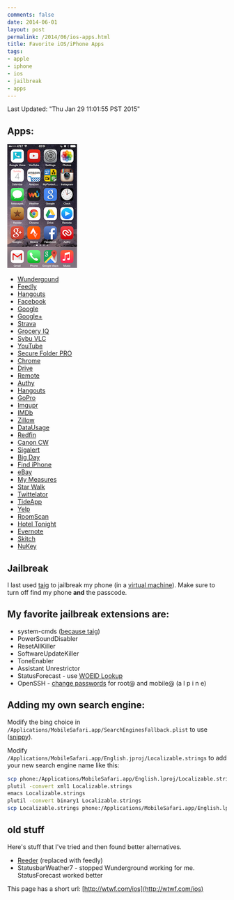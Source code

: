 ```yaml
---
comments: false
date: 2014-06-01
layout: post
permalink: /2014/06/ios-apps.html
title: Favorite iOS/iPhone Apps
tags:
- apple
- iphone
- ios
- jailbreak
- apps
---
```


Last Updated: "Thu Jan 29 11:01:55 PST 2015"

## Apps:

![iPhoneHome right](/assets/images/iPhoneHome.png)

* [Wundergound](https://itunes.apple.com/us/app/weather-underground-radar/id486154808)
* [Feedly](https://itunes.apple.com/us/app/feedly.-your-rss-news-reader./id396069556)
* [Hangouts](https://itunes.apple.com/us/app/hangouts/id643496868)
* [Facebook](https://itunes.apple.com/us/app/facebook/id284882215)
* [Google](https://itunes.apple.com/us/app/google-search/id284815942)
* [Google+](https://itunes.apple.com/us/app/google+/id447119634)
* [Strava](https://itunes.apple.com/us/app/strava-running-cycling-gps/id426826309)
* [Grocery IQ](https://itunes.apple.com/us/app/grocery-iq/id290591617)
* [Sybu VLC](https://itunes.apple.com/us/app/sybu-remote-control-for-vlc/id418058537)
* [YouTube](https://itunes.apple.com/us/app/youtube/id544007664)
* [Secure Folder PRO](https://itunes.apple.com/us/app/secure-folder-pro/id493537578)
* [Chrome](https://itunes.apple.com/us/app/chrome-web-browser-by-google/id535886823)
* [Drive](https://itunes.apple.com/us/app/google-drive-free-online-storage/id507874739)
* [Remote](https://itunes.apple.com/us/app/remote/id284417350)
* [Authy](https://itunes.apple.com/us/app/authy/id494168017)
* [Hangouts](https://itunes.apple.com/us/app/hangouts/id643496868)
* [GoPro](https://itunes.apple.com/us/app/gopro-app/id561350520)
* [Imgupr](https://itunes.apple.com/us/app/imgupr-photo-uploader-for/id498636755)
* [IMDb](https://itunes.apple.com/us/app/imdb-movies-tv/id342792525)
* [Zillow](https://itunes.apple.com/us/app/real-estate-by-zillow-homes/id310738695)
* [DataUsage](https://itunes.apple.com/us/app/data-usage/id386950560)
* [Redfin](https://itunes.apple.com/us/app/real-estate-by-redfin-search/id327962480)
* [Canon CW](https://itunes.apple.com/us/app/canon-camerawindow/id501009725)
* [Sigalert](https://itunes.apple.com/us/app/sigalert.com-live-traffic/id424889327)
* [Big Day](https://itunes.apple.com/us/app/big-day-event-countdown/id295759189)
* [Find iPhone](https://itunes.apple.com/us/app/find-my-iphone/id376101648)
* [eBay](https://itunes.apple.com/us/app/ebay/id282614216)
* [My Measures](https://itunes.apple.com/us/app/my-measures-dimensions-pro/id450797313)
* [Star Walk](https://itunes.apple.com/us/app/star-walk-5-stars-astronomy/id295430577)
* [Twittelator](https://itunes.apple.com/us/app/twittelator-free-for-twitter/id284698706)
* [TideApp](https://itunes.apple.com/us/app/tideapp/id288399415)
* [Yelp](https://itunes.apple.com/us/app/yelp/id284910350)
* [RoomScan](https://itunes.apple.com/us/app/roomscan-app-that-draws-floor/id571436618)
* [Hotel Tonight](https://itunes.apple.com/us/app/hotel-tonight/id407690035)
* [Evernote](https://itunes.apple.com/us/app/evernote/id281796108)
* [Skitch](https://itunes.apple.com/us/app/skitch-snap.-mark-up.-send./id490505997)
* [NuKey](https://itunes.apple.com/us/app/nukey-numeric-keyboard/id933619993)

## Jailbreak

I last used [taig](http://www.taig.com/en/tutorial.html) to jailbreak my phone (in a [virtual machine](http://www.idownloadblog.com/2014/12/05/how-to-jailbreak-ios-8-1-1-on-mac-os-x-using-a-virtual-machine/)). Make sure to turn off find my phone **and** the passcode.

## My favorite jailbreak extensions are:

* system-cmds ([because taig](http://www.reddit.com/r/jailbreak/comments/2nxjxk/musclenerd_confirms_taig_is_safe/cmi7a9h))
* PowerSoundDisabler
* ResetAllKiller
* SoftwareUpdateKiller
* ToneEnabler
* Assistant Unrestrictor
* StatusForecast - use [WOEID Lookup](http://woeid.rosselliot.co.nz/lookup/)
* OpenSSH - [change passwords](http://cydia.saurik.com/password.html) for root@ and mobile@ (a l p i n e)

## Adding my own search engine:

Modify the bing choice in `/Applications/MobileSafari.app/SearchEnginesFallback.plist` to use ([snippy](http://wtwf.com/snippy)).

Modify `/Applications/MobileSafari.app/English.jproj/Localizable.strings` to add your new search engine name like this:

```bash
scp phone:/Applications/MobileSafari.app/English.lproj/Localizable.strings .
plutil -convert xml1 Localizable.strings
emacs Localizable.strings
plutil -convert binary1 Localizable.strings
scp Localizable.strings phone:/Applications/MobileSafari.app/English.lproj/
```

## old stuff

Here's stuff that I've tried and then found better alternatives.

* [Reeder](http://reederapp.com/ios/) (replaced with feedly)
* StatusbarWeather7 - stopped Wunderground working for me. StatusForecast worked better


This page has a short url: [http://wtwf.com/ios](http://wtwf.com/ios)
